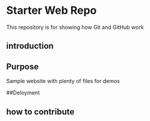 # Starter Web Repo
This repository is for showing how Git and GitHub work

## introduction

## Purpose
Sample website with plenty of files for demos

##Deloyment

## how to contribute

